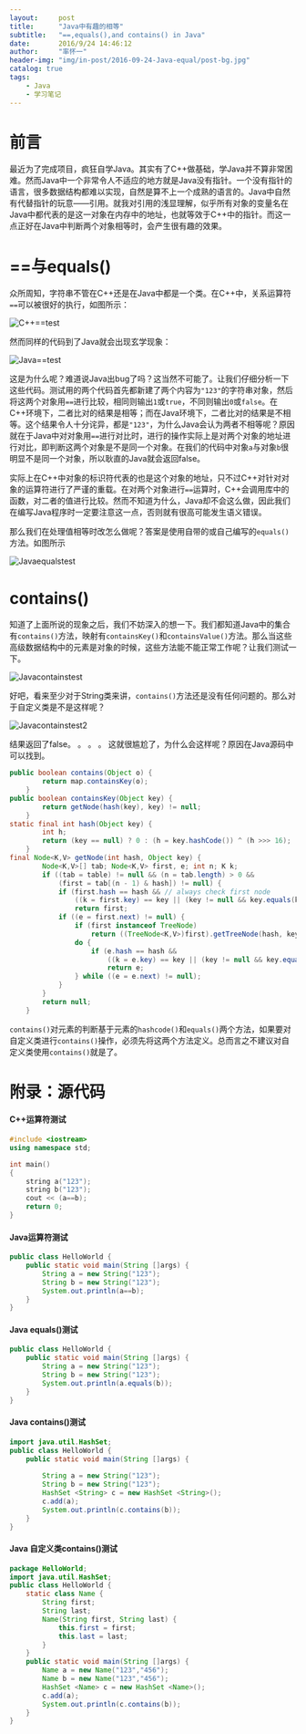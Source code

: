 ```yaml
---
layout:     post
title:      "Java中有趣的相等"
subtitle:   "==,equals(),and contains() in Java"
date:       2016/9/24 14:46:12 
author:     "率怀一"
header-img: "img/in-post/2016-09-24-Java-equal/post-bg.jpg"
catalog: true
tags:
    - Java
    - 学习笔记
---
```


# 前言 #

最近为了完成项目，疯狂自学Java。其实有了C++做基础，学Java并不算非常困难。然而Java中一个非常令人不适应的地方就是Java没有指针。一个没有指针的语言，很多数据结构都难以实现，自然是算不上一个成熟的语言的。Java中自然有代替指针的玩意——引用。就我对引用的浅显理解，似乎所有对象的变量名在Java中都代表的是这一对象在内存中的地址，也就等效于C++中的指针。而这一点正好在Java中判断两个对象相等时，会产生很有趣的效果。

# ==与equals() #

众所周知，字符串不管在C++还是在Java中都是一个类。在C++中，关系运算符`==`可以被很好的执行，如图所示：

![C++==test](/img/in-post/2016-09-24-Java-equal/C++==test.png)

然而同样的代码到了Java就会出现玄学现象：

![Java==test](/img/in-post/2016-09-24-Java-equal/Java==test.png)

这是为什么呢？难道说Java出bug了吗？这当然不可能了。让我们仔细分析一下这些代码。测试用的两个代码首先都新建了两个内容为`"123"`的字符串对象，然后将这两个对象用`==`进行比较，相同则输出`1`或`true`，不同则输出`0`或`false`。在C++环境下，二者比对的结果是相等；而在Java环境下，二者比对的结果是不相等。这个结果令人十分诧异，都是`"123"`，为什么Java会认为两者不相等呢？原因就在于Java中对对象用`==`进行对比时，进行的操作实际上是对两个对象的地址进行对比，即判断这两个对象是不是同一个对象。在我们的代码中对象`a`与对象`b`很明显不是同一个对象，所以耿直的Java就会返回false。

实际上在C++中对象的标识符代表的也是这个对象的地址，只不过C++对针对对象的运算符进行了严谨的重载。在对两个对象进行`==`运算时，C++会调用库中的函数，对二者的值进行比较。然而不知道为什么，Java却不会这么做，因此我们在编写Java程序时一定要注意这一点，否则就有很高可能发生语义错误。

那么我们在处理值相等时改怎么做呢？答案是使用自带的或自己编写的`equals()`方法。如图所示

![Javaequalstest](/img/in-post/2016-09-24-Java-equal/Javaequalstest.png)

# contains() #

知道了上面所说的现象之后，我们不妨深入的想一下。我们都知道Java中的集合有`contains()`方法，映射有`containsKey()`和`containsValue()`方法。那么当这些高级数据结构中的元素是对象的时候，这些方法能不能正常工作呢？让我们测试一下。

![Javacontainstest](/img/in-post/2016-09-24-Java-equal/Javacontainstest.png)

好吧，看来至少对于String类来讲，`contains()`方法还是没有任何问题的。那么对于自定义类是不是这样呢？

![Javacontainstest2](/img/in-post/2016-09-24-Java-equal/Javacontainstest2.png)

结果返回了false。
。
。
。
这就很尴尬了，为什么会这样呢？原因在Java源码中可以找到。

```java
public boolean contains(Object o) {
        return map.containsKey(o);
    }
public boolean containsKey(Object key) {
        return getNode(hash(key), key) != null;
    }
static final int hash(Object key) {
        int h;
        return (key == null) ? 0 : (h = key.hashCode()) ^ (h >>> 16);
    }
final Node<K,V> getNode(int hash, Object key) {
        Node<K,V>[] tab; Node<K,V> first, e; int n; K k;
        if ((tab = table) != null && (n = tab.length) > 0 &&
            (first = tab[(n - 1) & hash]) != null) {
            if (first.hash == hash && // always check first node
                ((k = first.key) == key || (key != null && key.equals(k))))
                return first;
            if ((e = first.next) != null) {
                if (first instanceof TreeNode)
                    return ((TreeNode<K,V>)first).getTreeNode(hash, key);
                do {
                    if (e.hash == hash &&
                        ((k = e.key) == key || (key != null && key.equals(k))))
                        return e;
                } while ((e = e.next) != null);
            }
        }
        return null;
    }
```

`contains()`对元素的判断基于元素的`hashcode()`和`equals()`两个方法，如果要对自定义类进行`contains()`操作，必须先将这两个方法定义。总而言之不建议对自定义类使用`contains()`就是了。

# 附录：源代码 #

#### C++运算符测试 ####

```c++
#include <iostream>
using namespace std;

int main()
{
	string a("123");
	string b("123");
   	cout << (a==b);
   	return 0;
}
```

#### Java运算符测试 ####

```java
public class HelloWorld {
    public static void main(String []args) {
		String a = new String("123");
		String b = new String("123");
       	System.out.println(a==b);
    }
}
```

#### Java equals()测试 ####

```java
public class HelloWorld {
    public static void main(String []args) {
		String a = new String("123");
		String b = new String("123");
       	System.out.println(a.equals(b));
    }
}
```

#### Java contains()测试 ####

```java
import java.util.HashSet;
public class HelloWorld {
    public static void main(String []args) {
		
		String a = new String("123");
		String b = new String("123");
		HashSet <String> c = new HashSet <String>();
		c.add(a);
       	System.out.println(c.contains(b));
    }
}
```

#### Java 自定义类contains()测试 ####

```java
package HelloWorld;
import java.util.HashSet;
public class HelloWorld {
	static class Name {  
    	String first;   
    	String last;   
    	Name(String first, String last) {   
        	this.first = first;   
        	this.last = last;   
    	}
	}
    public static void main(String []args) {
		Name a = new Name("123","456");
		Name b = new Name("123","456");
		HashSet <Name> c = new HashSet <Name>();
		c.add(a);
       	System.out.println(c.contains(b));
    }
}
```